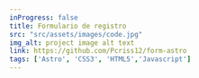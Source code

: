 ```yaml
---
inProgress: false
title: Formulario de registro
src: "src/assets/images/code.jpg"
img_alt: project image alt text
link: https://github.com/Pcriss12/form-astro
tags: ['Astro', 'CSS3', 'HTML5','Javascript']
---
```


